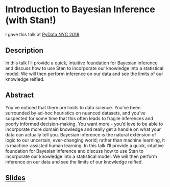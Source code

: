 # Introduction to Bayesian Inference (with Stan!)
I gave this talk at [PyData NYC
2018](https://pydata.org/nyc2018/schedule/presentation/77/).

## Description
In this talk I’ll provide a quick, intuitive foundation for Bayesian inference and discuss how to use Stan to incorporate our knowledge into a statistical model. We will then perform inference on our data and see the limits of our knowledge reified.

## Abstract
You’ve noticed that there are limits to data science. You’ve been surrounded by ad-hoc heuristics on nuanced datasets, and you’ve suspected for some time that this often leads to fragile inferences and poorly informed decision-making. You want more - you’d love to be able to incorporate more domain knowledge and really get a handle on what your data can actually tell you. Bayesian inference is the natural extension of logic to our uncertain, ever-changing world; rather than machine learning, it is machine-assisted human learning. In this talk I’ll provide a quick, intuitive foundation for Bayesian inference and discuss how to use Stan to incorporate our knowledge into a statistical model. We will then perform inference on our data and see the limits of our knowledge reified.

## [Slides](/IntroBayesianPyData.html)
